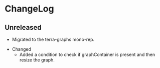 # ChangeLog
  
## Unreleased

-   Migrated to the terra-graphs mono-rep.

* Changed
  * Added a condition to check if graphContainer is present and then resize the graph.
